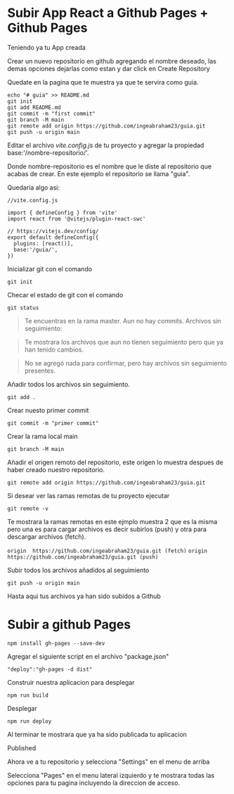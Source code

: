 # Subir App React a Github Pages + Github Pages

Teniendo ya tu App creada

Crear un nuevo repositorio en github agregando el nombre deseado, las demas opciones dejarlas como estan y dar click en Create Repository

Quedate en la pagina que te muestra ya que te servira como guia.

```
echo "# guia" >> README.md
git init
git add README.md
git commit -m "first commit"
git branch -M main
git remote add origin https://github.com/ingeabraham23/guia.git
git push -u origin main
```

Editar el archivo _vite.config.js_ de tu proyecto y agregar la propiedad base:'/nombre-repositorio/'.

Donde nombre-repositorio es el nombre que le diste al repositorio que acabas de crear. En este ejemplo el repositorio se llama "guia".

Quedaría algo asi:

```
//vite.config.js

import { defineConfig } from 'vite'
import react from '@vitejs/plugin-react-swc'

// https://vitejs.dev/config/
export default defineConfig({
  plugins: [react()],
  base:'/guia/',
})
```

Inicializar git con el comando

`git init`

Checar el estado de git con el comando

`git status`

>Te encuentras en la rama master.
>Aun no hay commits.
>Archivos sin seguimiento:

>Te mostrara los archivos que aun no tienen seguimiento pero que ya han tenido cambios.

>No se agregó nada para confirmar, pero hay archivos sin seguimiento presentes.

Añadir todos los archivos sin seguimiento.

`git add .`

Crear nuesto primer commit

`git commit -m "primer commit"`

Crear la rama local main

`git branch -M main`

Añadir el origen remoto del repositorio, este origen lo muestra despues de haber creado nuestro repositorio.

`git remote add origin https://github.com/ingeabraham23/guia.git`

Si desear ver las ramas remotas de tu proyecto ejecutar

`git remote -v`

Te mostrara la ramas remotas en este ejmplo muestra 2 que es la misma pero una es para cargar archivos es decir subirlos (push) y otra para descargar archivos (fetch).

`origin  https://github.com/ingeabraham23/guia.git (fetch)`
`origin  https://github.com/ingeabraham23/guia.git (push)`

Subir todos los archivos añadidos al seguimiento

`git push -u origin main`

Hasta aqui tus archivos ya han sido subidos a Github


# Subir a github Pages

`npm install gh-pages --save-dev`



Agregar el siguiente script en el archivo "package.json"

`"deploy":"gh-pages -d dist"`

Construir nuestra aplicacion para desplegar

`npm run build`

Desplegar

`npm run deploy`

Al terminar te mostrara que ya ha sido publicada tu aplicacion

Published

Ahora ve a tu repositorio y selecciona "Settings" en el menu de arriba

Selecciona "Pages" en el menu lateral izquierdo y te mostrara todas las opciones para tu pagina incluyendo la direccion de acceso.